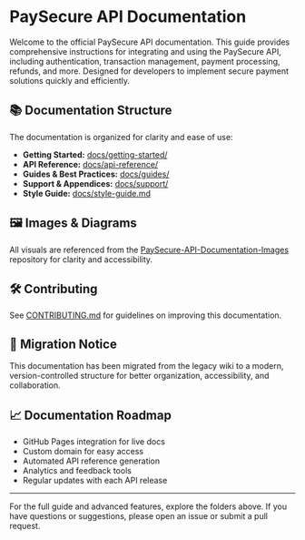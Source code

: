 
# PaySecure API Documentation

Welcome to the official PaySecure API documentation. This guide provides comprehensive instructions for integrating and using the PaySecure API, including authentication, transaction management, payment processing, refunds, and more. Designed for developers to implement secure payment solutions quickly and efficiently.

## 📚 Documentation Structure

The documentation is organized for clarity and ease of use:

- **Getting Started:** [docs/getting-started/](docs/getting-started/introduction.md)
- **API Reference:** [docs/api-reference/](docs/api-reference/endpoints.md)
- **Guides & Best Practices:** [docs/guides/](docs/guides/security.md)
- **Support & Appendices:** [docs/support/](docs/support/support.md)
- **Style Guide:** [docs/style-guide.md](docs/style-guide.md)

## 🖼️ Images & Diagrams
All visuals are referenced from the [PaySecure-API-Documentation-Images](https://github.com/OluwaTossin/PaySecure-API-Documentation-Images) repository for clarity and accessibility.

## 🛠️ Contributing
See [CONTRIBUTING.md](.github/CONTRIBUTING.md) for guidelines on improving this documentation.

## 🚀 Migration Notice
This documentation has been migrated from the legacy wiki to a modern, version-controlled structure for better organization, accessibility, and collaboration.

## 📈 Documentation Roadmap
- GitHub Pages integration for live docs
- Custom domain for easy access
- Automated API reference generation
- Analytics and feedback tools
- Regular updates with each API release

---

For the full guide and advanced features, explore the folders above. If you have questions or suggestions, please open an issue or submit a pull request.

